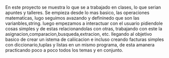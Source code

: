En este proyecto se muestra lo que se a trabajado en clases, lo que serian apuntes y talleres.
Se empieza desde lo mas basico, las operaciones matematicas, lugo seguimos avazando y defininedo que son las varianbles,string. 
luego empezamos a interactuar con el usuario pidiendole cosas simples y de estas relacionandolas con otras, trabajando con este la 
asignacion,comparacion,busqueda,extracion, etc. llegando  al objetivo basico  de crear un istema de caliicacion e incluso creando facturas
simples con diccionario,tuplas y listas en un mismo programa, de esta amanera practicando poco a poco todos los temas y en conjunto.
